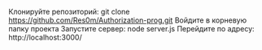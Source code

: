 Клонируйте репозиторий:
git clone https://github.com/Res0m/Authorization-prog.git
Войдите в корневую папку проекта
Запустите сервер: node server.js
Перейдите по адресу: http://localhost:3000/
